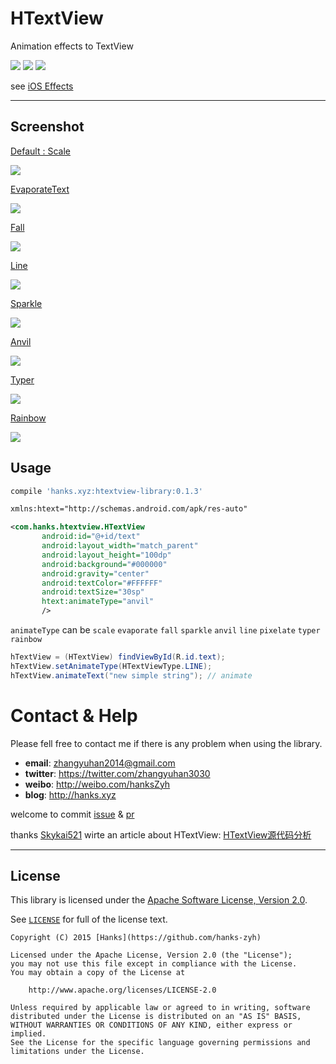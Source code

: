 # HTextView
Animation effects to TextView

![](https://img.shields.io/hexpm/l/plug.svg)
![](https://img.shields.io/badge/Platform-Android-brightgreen.svg)
![](https://img.shields.io/badge/Android-CustomView-blue.svg)

see [iOS Effects](https://github.com/lexrus/LTMorphingLabel)

---

## Screenshot
[Default : Scale](https://github.com/hanks-zyh/HTextView/blob/master/htextview-library/src/main/java/com/hanks/htextview/animatetext/ScaleText.java)

![](https://github.com/hanks-zyh/HTextView/blob/master/screenshot/demo3.gif)

[EvaporateText](https://github.com/hanks-zyh/HTextView/blob/master/htextview-library/src/main/java/com/hanks/htextview/animatetext/EvaporateText.java)

![](https://github.com/hanks-zyh/HTextView/blob/master/screenshot/demo5.gif)

[Fall](https://github.com/hanks-zyh/HTextView/blob/master/htextview-library/src/main/java/com/hanks/htextview/animatetext/FallText.java)

![](https://github.com/hanks-zyh/HTextView/blob/master/screenshot/demo6.gif)

[Line](https://github.com/hanks-zyh/HTextView/blob/master/htextview-library/src/main/java/com/hanks/htextview/animatetext/LineText.java)

![](https://github.com/hanks-zyh/HTextView/blob/master/screenshot/demo7.gif)

[Sparkle](https://github.com/hanks-zyh/HTextView/blob/master/htextview-library/src/main/java/com/hanks/htextview/animatetext/SparkleText.java)

![](https://github.com/hanks-zyh/HTextView/blob/master/screenshot/demo8.gif)

[Anvil](https://github.com/hanks-zyh/HTextView/blob/master/htextview-library/src/main/java/com/hanks/htextview/animatetext/AnvilText.java)

![](https://github.com/hanks-zyh/HTextView/blob/master/screenshot/demo2.gif)


[Typer](https://github.com/hanks-zyh/HTextView/blob/master/htextview-library/src/main/java/com/hanks/htextview/animatetext/TyperText.java)

![](https://github.com/hanks-zyh/HTextView/blob/master/screenshot/typer.gif)


[Rainbow](https://github.com/hanks-zyh/HTextView/blob/master/htextview-library/src/main/java/com/hanks/htextview/animatetext/RainBowText.java)

![](https://github.com/hanks-zyh/HTextView/blob/master/screenshot/rainbow.gif)


## Usage

```groovy
compile 'hanks.xyz:htextview-library:0.1.3'
```

```xml
xmlns:htext="http://schemas.android.com/apk/res-auto"
```

```xml
<com.hanks.htextview.HTextView
       android:id="@+id/text"
       android:layout_width="match_parent"
       android:layout_height="100dp"
       android:background="#000000"
       android:gravity="center"
       android:textColor="#FFFFFF"
       android:textSize="30sp"
       htext:animateType="anvil"
       />
```

`animateType` can be `scale`   `evaporate`  `fall`  `sparkle`  `anvil`  `line` `pixelate` `typer` `rainbow`


```java
hTextView = (HTextView) findViewById(R.id.text);
hTextView.setAnimateType(HTextViewType.LINE);
hTextView.animateText("new simple string"); // animate
```


# Contact & Help

Please fell free to contact me if there is any problem when using the library.

- **email**: zhangyuhan2014@gmail.com
- **twitter**: https://twitter.com/zhangyuhan3030
- **weibo**: http://weibo.com/hanksZyh
- **blog**: http://hanks.xyz

welcome to commit [issue](https://github.com/hanks-zyh/HTextView/issues) & [pr](https://github.com/hanks-zyh/HTextView/pulls)


thanks [Skykai521](https://github.com/Skykai521) wirte an article about HTextView:
[HTextView源代码分析](http://skykai521.github.io/2016/01/30/HTextView%E6%BA%90%E4%BB%A3%E7%A0%81%E5%88%86%E6%9E%90/)

---
## License

This library is licensed under the [Apache Software License, Version 2.0](http://www.apache.org/licenses/LICENSE-2.0).

See [`LICENSE`](LICENSE) for full of the license text.

    Copyright (C) 2015 [Hanks](https://github.com/hanks-zyh)

    Licensed under the Apache License, Version 2.0 (the "License");
    you may not use this file except in compliance with the License.
    You may obtain a copy of the License at

        http://www.apache.org/licenses/LICENSE-2.0

    Unless required by applicable law or agreed to in writing, software
    distributed under the License is distributed on an "AS IS" BASIS,
    WITHOUT WARRANTIES OR CONDITIONS OF ANY KIND, either express or implied.
    See the License for the specific language governing permissions and
    limitations under the License.
